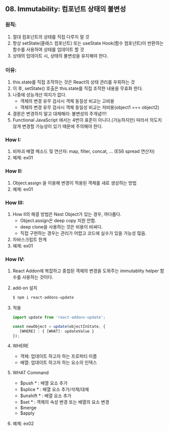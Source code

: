 ## 08. Immutability: 컴포넌트 상태의 불변성

### 원칙:
1. 절대 컴포넌트의 상태를 직접 다루지 말 것
2. 항상 setState(클래스 컴포넌트) 또는 useState Hook(함수 컴포넌트)이 반환하는 함수를 사용하여 상태를 업데이트 할 것
3. 상태의 업데이트 시, 상태의 불변성을 유지해야 한다.

### 이유:
1. this.state를 직접 조작하는 것은 React의 상태 관리를 우회하는 것
2. 이 후, setState() 호출은 this.state를 직접 조작한 내용을 무효화 한다.
3. 나중에 성능개선 여지가 없다.
    - 객체의 변경 유무 검사시 객체 동질성 비교는 고비용
    - 객체의 변경 유무 검사시 객체 동일성 비교는 저비용(object1 === object2)
4. 결론은 변경하지 말고 대체해라: 불변성의 주개념!!!!
5. Functional JavaScript 에서는 4번이 표준이 아니다.(가능하지만) 따라서 의도치 않게 변경할 가능성이 있기 때문에 주의해야 한다.


### How I:
1. 비파괴 배열 메소드 및 연산자: map, filter, concat, ... (ES6 spread 연산자)
2. 예제: ex01

### How II:
1. Object.assign 을 이용해 변경이 적용된 객체를 새로 생성하는 방법
2. 예제: ex01

### How III:
1. How II의 해결 방법은 Nest Object가 있는 경우, 까다롭다.
   - Object.assign은 deep copy 지원 안함.
   - deep clone을 사용하는 것은 비용이 비싸다.
   - 직접 구현하는 경우는 관리가 어렵고 코드에 실수가 있을 가능성 많음.
2. 자바스크립트 한계
3. 예제: ex01

### How IV:
1. React Addon에 복잡하고 중첩된 객체의 변경을 도와주는 immutablity helper 함수를 사용하는 것이다.
2. add-on 설치
   ```bash
   $ npm i react-addons-update
   ```

3. 적용
   ```javascript
   import update from 'react-addons-update';
   
   const newObject = update(objectInState, { 
      [WHERE] : { [WHAT]: updateValue }
   });
   ```

4. WHERE
   - 객체: 업데이트 하고자 하는 프로퍼티 이름
   - 배열: 업데이트 하고자 하는 요소의 인덱스

5. WHAT Command
   - $push      * : 배열 요소 추가
   - $splice    * : 배열 요소 추가/삭제/대체
   - $unshift   * : 배열 요소 추가 
   - $set       * : 객체의 속성 변경 또는 배열의 요소 변경
   - $merge
   - $apply

6. 예제: ex02